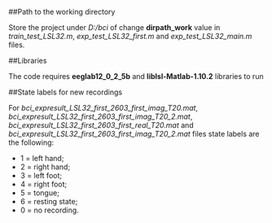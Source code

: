 ##Path to the working directory

Store the project under *D:/bci* of change **dirpath_work** value in *train_test_LSL32.m*, *exp_test_LSL32_first.m* and *exp_test_LSL32_main.m* files.


##Libraries

The code requires **eeglab12_0_2_5b** and **liblsl-Matlab-1.10.2** libraries to run


##State labels for new recordings

For *bci_expresult_LSL32_first_2603_first_imag_T20.mat*, *bci_expresult_LSL32_first_2603_first_imag_T20_2.mat*, *bci_expresult_LSL32_first_2603_first_real_T20.mat* and *bci_expresult_LSL32_first_2603_first_imag_T20_2.mat* files state labels are the following:

+ 1 = left hand;
+ 2 = right hand;
+ 3 = left foot;
+ 4 = right foot;
+ 5 = tongue;
+ 6 = resting state;
+ 0 = no recording.




